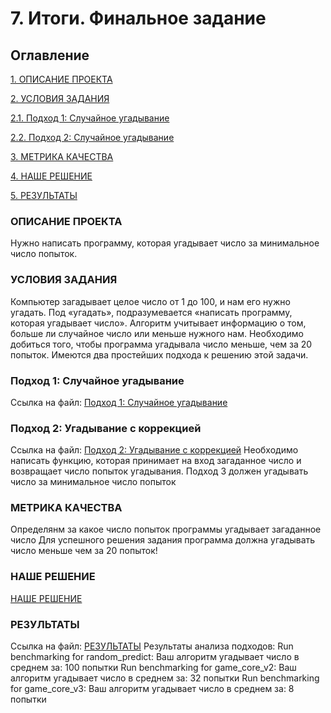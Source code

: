 # 7. Итоги. Финальное задание

## Оглавление
[1. ОПИСАНИЕ ПРОЕКТА](https://github.com/almazrl80/ds/blob/main/project_01/readme.md#описание-проекта)

[2. УСЛОВИЯ ЗАДАНИЯ](https://github.com/almazrl80/ds/blob/main/project_01/readme.md#условия-задания)

[2.1. Подход 1: Случайное угадывание](https://github.com/almazrl80/ds/blob/main/project_01/readme.md#подход-1-случайное-угадывание)

[2.2. Подход 2: Случайное угадывание](https://github.com/almazrl80/ds/blob/main/project_01/readme.md#подход-2-угадывание-с-коррекцией)

[3. МЕТРИКА КАЧЕСТВА](https://github.com/almazrl80/ds/blob/main/project_01/readme.md#метрика-качества)

[4. НАШЕ РЕШЕНИЕ](https://github.com/almazrl80/ds/blob/main/project_01/readme.md#наше-решение)

[5. РЕЗУЛЬТАТЫ](https://github.com/almazrl80/ds/blob/main/project_01/readme.md#результаты)

### ОПИСАНИЕ ПРОЕКТА
Нужно написать программу, которая угадывает число за минимальное число попыток.
### УСЛОВИЯ ЗАДАНИЯ
Компьютер загадывает целое число от 1 до 100, и нам его нужно угадать. Под «угадать», подразумевается «написать программу, которая угадывает число».
Алгоритм учитывает информацию о том, больше ли случайное число или меньше нужного нам.
Необходимо добиться того, чтобы программа угадывала число меньше, чем за 20 попыток.
Имеются два простейших подхода к решению этой задачи.
### Подход 1: Случайное угадывание
Ссылка на файл:
[Подход 1: Случайное угадывание](https://github.com/almazrl80/ds/blob/main/project_01/method_01.py)
### Подход 2: Угадывание с коррекцией
Ссылка на файл:
[Подход 2: Угадывание с коррекцией](https://github.com/almazrl80/ds/blob/main/project_01/method_02.py)
Необходимо написать функцию, которая принимает на вход загаданное число и возвращает число попыток угадывания. Подход 3 должен угадывать число за минимальное число попыток
### МЕТРИКА КАЧЕСТВА
Определянм за какое число попыток программы угадывает загаданное число
Для успешного решения задания программа должна угадывать число меньше чем за 20 попыток!
### НАШЕ РЕШЕНИЕ
[НАШЕ РЕШЕНИЕ](https://github.com/almazrl80/ds/blob/main/project_01/method_03.py)
### РЕЗУЛЬТАТЫ
Ссылка на файл:
[РЕЗУЛЬТАТЫ](https://github.com/almazrl80/ds/blob/main/project_01/score.py)
Результаты анализа подходов:
Run benchmarking for random_predict: Ваш алгоритм угадывает число в среднем за: 100 попытки
Run benchmarking for game_core_v2: Ваш алгоритм угадывает число в среднем за: 32 попытки
Run benchmarking for game_core_v3: Ваш алгоритм угадывает число в среднем за: 8 попытки